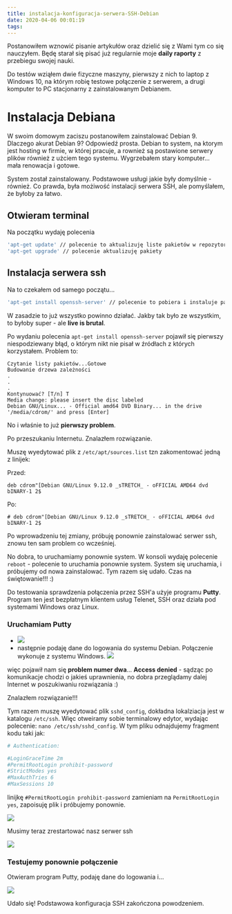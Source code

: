 ```yaml
---
title: instalacja-konfiguracja-serwera-SSH-Debian
date: 2020-04-06 00:01:19
tags:
---
```


Postanowiłem wznowić pisanie artykułów oraz dzielić się z Wami tym co się nauczyłem. Będę starał się pisać już regularnie  moje **daily raporty** z przebiegu swojej nauki.

Do testów wziąłem dwie fizyczne maszyny, pierwszy z nich to laptop z Windows 10, na którym robię testowe połączenie z serwerem, a drugi komputer to PC stacjonarny z zainstalowanym Debianem.

# Instalacja Debiana

W swoim domowym zaciszu postanowiłem zainstalować Debian 9. Dlaczego akurat Debian 9? Odpowiedź prosta. Debian to system, na ktorym jest hosting w firmie, w której pracuje, a rownież są postawione serwery plików również z użciem tego systemu.
Wygrzebałem stary komputer... mała renowacja i gotowe.

System został zainstalowany. Podstawowe usługi jakie były domyślnie - również. Co prawda, była możiwość instalacji serwera SSH, ale pomyślałem, że byłoby za łatwo.

## Otwieram terminal

Na początku wydaję polecenia

```bash
'apt-get update' // polecenie to aktualizuję liste pakietów w repozytoriach
'apt-get upgrade' // polecenie aktualizuję pakiety
```

## Instalacja serwera ssh

Na to czekałem od samego początu...

```bash
'apt-get install openssh-server' // polecenie to pobiera i instaluje pakiet `openssh-server` 
```

W zasadzie to już wszystko powinno działać. Jakby tak było ze wszystkim, to byłoby super - ale **live is brutal**.

Po wydaniu polecenia `apt-get install openssh-server` pojawił się pierwszy niespodziewany błąd, o którym nikt nie pisał w źródłach z których korzystałem.
Problem to:

```
Czytanie listy pakietów...Gotowe
Budowanie drzewa zależności
.
.
.
Kontynuować? [T/n] T
Media change: please insert the disc labeled 
Debian GNU/Linux... - Official amd64 DVD Binary... in the drive '/media/cdrom/' and press [Enter]
```

No i właśnie to już **pierwszy problem**.

Po przeszukaniu Internetu. Znalazłem rozwiązanie.

Muszę wyedytować plik z `/etc/apt/sources.list` tzn zakomentować jedną z linijek:

Przed:

`deb cdrom"[Debian GNU/Linux 9.12.0 _sTRETCH_ - oFFICIAL AMD64 dvd bINARY-1 2$`

Po:

`# deb cdrom"[Debian GNU/Linux 9.12.0 _sTRETCH_ - oFFICIAL AMD64 dvd bINARY-1 2$`

Po wprowadzeniu tej zmiany, próbuję ponownie zainstalować serwer ssh, znowu ten sam problem co wcześniej. 

No dobra, to uruchamiamy ponownie system. W konsoli wydaję polecenie `reboot` - polecenie to uruchamia ponownie system. System się uruchamia, i próbujemy od nowa zainstalować. Tym razem się udało. Czas na świętowanie!!! :)

Do testowania sprawdzenia połączenia przez SSH'a użyje programu **Putty**. Program ten jest bezpłatnym klientem usług Telenet, SSH oraz działa pod systemami Windows oraz Linux.

### Uruchamiam **Putty**

 * ![](https://imgur.com/Yj2FVN4)
 * następnie podaję dane do logowania do systemu Debian. Połączenie wykonuje z systemu Windows.
 ![](https://imgur.com/00GXAT1)

 więc pojawił nam się **problem numer dwa**... **Access denied** - sądząc po komunikacje chodzi o jakieś uprawnienia, no dobra przeglądamy dalej Internet w poszukiwaniu rozwiązania :)

 Znalazłem rozwiązanie!!!

 Tym razem muszę wyedytować plik `sshd_config`, dokładna lokalziacja jest w katalogu `/etc/ssh`. Więc otweiramy sobie terminalowy edytor, wydając polecenie: `nano /etc/ssh/sshd_config`. W tym pliku odnajdujemy fragment kodu taki jak:

 ```bash
# Authentication:

#LoginGraceTime 2m
#PermitRootLogin prohibit-password
#StrictModes yes
#MaxAuthTries 6
#MaxSessions 10
 ```

linijkę `#PermitRootLogin prohibit-password` zamieniam na `PermitRootLogin yes`, zapoisuję plik i próbujemy ponownie.

![](https://imgur.com/7IImWoN)

Musimy teraz zrestartować nasz serwer ssh

![](https://imgur.com/CEfgvcn)

### Testujemy ponownie połączenie

Otwieram program Putty, podaję dane do logowania i...

![](img]https://i.imgur.com/jaw4clZ.jpg[/img])

Udało się! Podstawowa konfiguracja SSH zakończona powodzeniem.